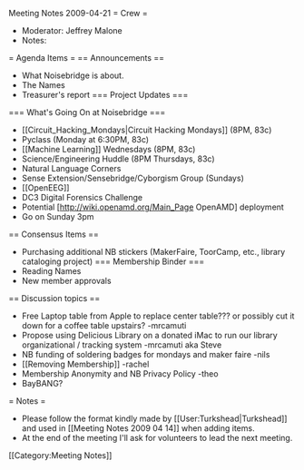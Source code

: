 Meeting Notes 2009-04-21 
 = Crew =
* Moderator: Jeffrey Malone
* Notes:

= Agenda Items =
== Announcements ==
* What Noisebridge is about.
* The Names
* Treasurer's report
=== Project Updates ===

=== What's Going On at Noisebridge ===
* [[Circuit_Hacking_Mondays|Circuit Hacking Mondays]] (8PM, 83c)
* Pyclass (Monday at 6:30PM, 83c)
* [[Machine Learning]] Wednesdays (8PM, 83c)
* Science/Engineering Huddle (8PM Thursdays, 83c)
* Natural Language Corners
* Sense Extension/Sensebridge/Cyborgism Group (Sundays)
* [[OpenEEG]]
* DC3 Digital Forensics Challenge
* Potential [http://wiki.openamd.org/Main_Page OpenAMD] deployment
* Go on Sunday 3pm

== Consensus Items ==
* Purchasing additional NB stickers (MakerFaire, ToorCamp, etc., library cataloging project)
=== Membership Binder ===
* Reading Names
* New member approvals

== Discussion topics ==
* Free Laptop table from Apple to replace center table??? or possibly cut it down for a coffee table upstairs? -mrcamuti
* Propose using Delicious Library on a donated iMac to run our library organizational / tracking system -mrcamuti aka Steve
* NB funding of soldering badges for mondays and maker faire -nils
* [[Removing Membership]] -rachel
* Membership Anonymity and NB Privacy Policy -theo
* BayBANG?

= Notes =
* Please follow the format kindly made by [[User:Turkshead|Turkshead]] and used in [[Meeting Notes 2009 04 14]] when adding items.
* At the end of the meeting I'll ask for volunteers to lead the next meeting.

[[Category:Meeting Notes]]